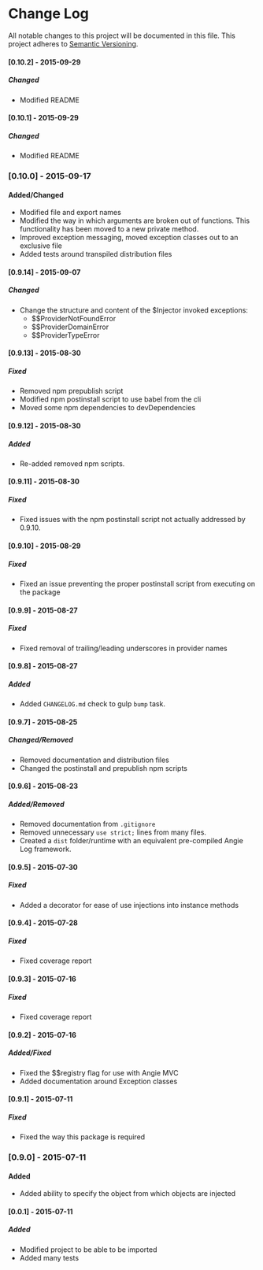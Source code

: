 # Change Log
All notable changes to this project will be documented in this file.
This project adheres to [Semantic Versioning](http://semver.org/).

#### [0.10.2] - 2015-09-29
##### Changed
- Modified README

#### [0.10.1] - 2015-09-29
##### Changed
- Modified README

### [0.10.0] - 2015-09-17
#### Added/Changed
- Modified file and export names
- Modified the way in which arguments are broken out of functions. This functionality has been moved to a new private method.
- Improved exception messaging, moved exception classes out to an exclusive file
- Added tests around transpiled distribution files

#### [0.9.14] - 2015-09-07
##### Changed
- Change the structure and content of the $Injector invoked exceptions:
    - $$ProviderNotFoundError
    - $$ProviderDomainError
    - $$ProviderTypeError

#### [0.9.13] - 2015-08-30
##### Fixed
- Removed npm prepublish script
- Modified npm postinstall script to use babel from the cli
- Moved some npm dependencies to devDependencies

#### [0.9.12] - 2015-08-30
##### Added
- Re-added removed npm scripts.

#### [0.9.11] - 2015-08-30
##### Fixed
- Fixed issues with the npm postinstall script not actually addressed by 0.9.10.

#### [0.9.10] - 2015-08-29
##### Fixed
- Fixed an issue preventing the proper postinstall script from executing on the package

#### [0.9.9] - 2015-08-27
##### Fixed
- Fixed removal of trailing/leading underscores in provider names

#### [0.9.8] - 2015-08-27
##### Added
- Added `CHANGELOG.md` check to gulp `bump` task.

#### [0.9.7] - 2015-08-25
##### Changed/Removed
- Removed documentation and distribution files
- Changed the postinstall and prepublish npm scripts

#### [0.9.6] - 2015-08-23
##### Added/Removed
- Removed documentation from `.gitignore`
- Removed unnecessary `use strict;` lines from many files.
- Created a `dist` folder/runtime with an equivalent pre-compiled Angie Log framework.

#### [0.9.5] - 2015-07-30
##### Fixed
- Added a decorator for ease of use injections into instance methods

#### [0.9.4] - 2015-07-28
##### Fixed
- Fixed coverage report

#### [0.9.3] - 2015-07-16
##### Fixed
- Fixed coverage report

#### [0.9.2] - 2015-07-16
##### Added/Fixed
- Fixed the $$registry flag for use with Angie MVC
- Added documentation around Exception classes

#### [0.9.1] - 2015-07-11
##### Fixed
- Fixed the way this package is required

### [0.9.0] - 2015-07-11
#### Added
- Added ability to specify the object from which objects are injected

#### [0.0.1] - 2015-07-11
##### Added
- Modified project to be able to be imported
- Added many tests